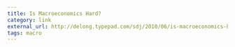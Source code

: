 ```yaml
---
title: Is Macroeconomics Hard?
category: link
external_url: http://delong.typepad.com/sdj/2010/06/is-macroeconomics-hard.html
tags: macro
---
```

